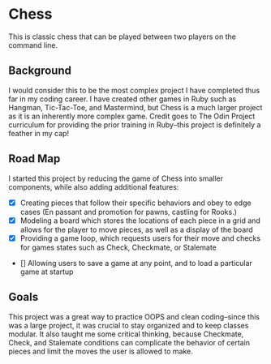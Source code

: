 # Chess 
This is classic chess that can be played between two players on the command line.

## Background
I would consider this to be the most complex project I have completed thus far in my coding career. I have created other games in Ruby such as Hangman, Tic-Tac-Toe, and Mastermind, but Chess is a much larger project as it is an inherently more complex game. Credit goes to The Odin Project curriculum for providing the prior training in Ruby–this project is definitely a feather in my cap!

## Road Map
I started this project by reducing the game of Chess into smaller components, while also adding additional features:
- [x] Creating pieces that follow their specific behaviors and obey to edge cases (En passant and promotion for pawns, castling for Rooks.)
- [x] Modeling a board which stores the locations of each piece in a grid and allows for the player to move pieces, as well as a display of the board
- [x] Providing a game loop, which requests users for their move and checks for games states such as Check, Checkmate, or Stalemate
- [] Allowing users to save a game at any point, and to load a particular game at startup

## Goals
This project was a great way to practice OOPS and clean coding–since this was a large project, it was crucial to stay organized and to keep classes modular. It also taught me some critical thinking, because Checkmate, Check, and Stalemate conditions can complicate the behavior of certain pieces and limit the moves the user is allowed to make.
